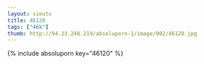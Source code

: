 ```yaml
--- 
layout: sieutv
title: 46120
tags: ["46k"]
thumb: http://94.23.248.219/absoluporn-1/image/002/46120.jpg
---
```

{% include absoluporn key="46120" %} 
